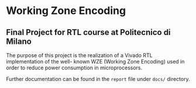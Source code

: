 # Working Zone Encoding

## Final Project for RTL course at Politecnico di Milano

The purpose of this project is the realization of a Vivado RTL implementation of the well- known WZE (Working Zone Encoding) used in order to reduce power consumption in microprocessors.

Further documentation can be found in the `report` file under `docs/` directory.
